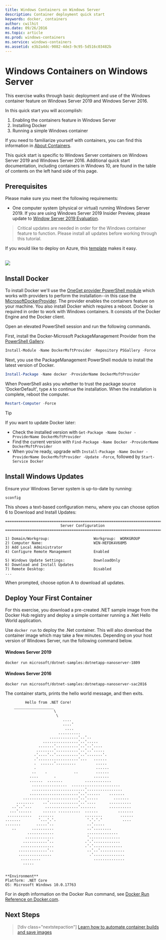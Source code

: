 ```yaml
---
title: Windows Containers on Windows Server
description: Container deployment quick start
keywords: docker, containers
author: cwilhit
ms.date: 09/26/2016
ms.topic: article
ms.prod: windows-containers
ms.service: windows-containers
ms.assetid: e3b2a4dc-9082-4de3-9c95-5d516c03482b
---
```


# Windows Containers on Windows Server

This exercise walks through basic deployment and use of the Windows container feature on Windows Server 2019 and Windows Server 2016.

In this quick start you will accomplish:

1. Enabling the containers feature in Windows Server
2. Installing Docker
3. Running a simple Windows container

If you need to familiarize yourself with containers, you can find this information in [About Containers](../about/index.md).

This quick start is specific to Windows Server containers on Windows Server 2019 and Windows Server 2016. Additional quick start documentation, including containers in Windows 10, are found in the table of contents on the left hand side of this page.

## Prerequisites

Please make sure you meet the following requirements:
- One computer system (physical or virtual) running Windows Server 2019. If you are using Windows Server 2019 Insider Preview, please update to [Window Server 2019 Evaluation](https://www.microsoft.com/evalcenter/evaluate-windows-server-2019 ).

> Critical updates are needed in order for the Windows container feature to function. Please install all updates before working through this tutorial.

If you would like to deploy on Azure, this [template](https://github.com/Microsoft/Virtualization-Documentation/tree/master/windows-server-container-tools/containers-azure-template) makes it easy.

<br/>
<a href="https://portal.azure.com/#create/Microsoft.Template/uri/https%3A%2F%2Fraw.githubusercontent.com%2FMicrosoft%2FVirtualization-Documentation%2Flive%2Fwindows-server-container-tools%2Fcontainers-azure-template%2Fazuredeploy.json" target="_blank">
    <img src="https://azuredeploy.net/deploybutton.png"/>
</a>


## Install Docker

To install Docker we'll use the [OneGet provider PowerShell module](https://github.com/oneget/oneget) which works with providers to perform the installation--in this case the [MicrosoftDockerProvider](https://github.com/OneGet/MicrosoftDockerProvider). The provider enables the containers feature on your machine. You also install Docker which requires a reboot. Docker is required in order to work with Windows containers. It consists of the Docker Engine and the Docker client.

Open an elevated PowerShell session and run the following commands.

First, install the Docker-Microsoft PackageManagement Provider from the [PowerShell Gallery](https://www.powershellgallery.com/packages/DockerMsftProvider).

```powershell
Install-Module -Name DockerMsftProvider -Repository PSGallery -Force
```

Next, you use the PackageManagement PowerShell module to install the latest version of Docker.

```powershell
Install-Package -Name docker -ProviderName DockerMsftProvider
```

When PowerShell asks you whether to trust the package source 'DockerDefault', type `A` to continue the installation. When the installation is complete, reboot the computer.

```powershell
Restart-Computer -Force
```

> [!TIP]
> If you want to update Docker later:
>  - Check the installed version with `Get-Package -Name Docker -ProviderName DockerMsftProvider`
>  - Find the current version with `Find-Package -Name Docker -ProviderName DockerMsftProvider`
>  - When you're ready, upgrade with `Install-Package -Name Docker -ProviderName DockerMsftProvider -Update -Force`, followed by `Start-Service Docker`

## Install Windows Updates

Ensure your Windows Server system is up-to-date by running:

```console
sconfig
```

This shows a text-based configuration menu, where you can choose option 6 to Download and Install Updates:

```console
===============================================================================
                         Server Configuration
===============================================================================

1) Domain/Workgroup:                    Workgroup:  WORKGROUP
2) Computer Name:                       WIN-HEFDK4V68M5
3) Add Local Administrator
4) Configure Remote Management          Enabled

5) Windows Update Settings:             DownloadOnly
6) Download and Install Updates
7) Remote Desktop:                      Disabled
...
```

When prompted, choose option A to download all updates.

## Deploy Your First Container

For this exercise, you download a pre-created .NET sample image from the Docker Hub registry and deploy a simple container running a .Net Hello World application.  

Use `docker run` to deploy the .Net container. This will also download the container image which may take a few minutes. Depending on your host version of Windows Server, run the following command below.

#### Windows Server 2019

```console
docker run microsoft/dotnet-samples:dotnetapp-nanoserver-1809
```

#### Windows Server 2016

```console
docker run microsoft/dotnet-samples:dotnetapp-nanoserver-sac2016
```

The container starts, prints the hello world message, and then exits.

```console
         Hello from .NET Core!
    __________________
                      \
                       \
                          ....
                          ....'
                           ....
                        ..........
                    .............'..'..
                 ................'..'.....
               .......'..........'..'..'....
              ........'..........'..'..'.....
             .'....'..'..........'..'.......'.
             .'..................'...   ......
             .  ......'.........         .....
             .                           ......
            ..    .            ..        ......
           ....       .                 .......
           ......  .......          ............
            ................  ......................
            ........................'................
           ......................'..'......    .......
        .........................'..'.....       .......
     ........    ..'.............'..'....      ..........
   ..'..'...      ...............'.......      ..........
  ...'......     ...... ..........  ......         .......
 ...........   .......              ........        ......
.......        '...'.'.              '.'.'.'         ....
.......       .....'..               ..'.....
   ..       ..........               ..'........
          ............               ..............
         .............               '..............
        ...........'..              .'.'............
       ...............              .'.'.............
      .............'..               ..'..'...........
      ...............                 .'..............
       .........                        ..............
        .....


**Environment**
Platform: .NET Core
OS: Microsoft Windows 10.0.17763
```

For in depth information on the Docker Run command, see [Docker Run Reference on Docker.com](https://docs.docker.com/engine/reference/run/).

## Next Steps

> [!div class="nextstepaction"]
> [Learn how to automate container builds and save images](./quick-start-images.md)
